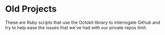 # Old Projects

These are Ruby scripts
that use the Octokit library
to interrogate Github
and try to help ease the issues
that we've had with our private repos limit.
